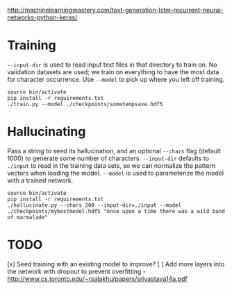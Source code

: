 http://machinelearningmastery.com/text-generation-lstm-recurrent-neural-networks-python-keras/

# Training

`--input-dir` is used to read input text files in that directory to train on. No validation datasets are used; we train on everything to have the most data for character occurrence. Use `--model` to pick up where you left off training.

```
source bin/activate
pip install -r requirements.txt
./train.py --model ./checkpoints/sometempsave.hdf5
```

# Hallucinating

Pass a string to seed its hallucination, and an optional `--chars` flag (default 1000) to
generate some number of characters. `--input-dir` defaults to `./input` to read in the training
data sets, so we can normalize the pattern vectors when loading the model. `--model` is used
to parameterize the model with a trained network.

```
source bin/activate
pip install -r requirements.txt
./hallucinate.py --chars 200 --input-dir=./input --model ./checkpoints/mybestmodel.hdf5 "once upon a time there was a wild band of marmalade"
```

# TODO

[x] Seed training with an existing model to improve?
[ ] Add more layers into the network with dropout to prevent overfitting - http://www.cs.toronto.edu/~rsalakhu/papers/srivastava14a.pdf
